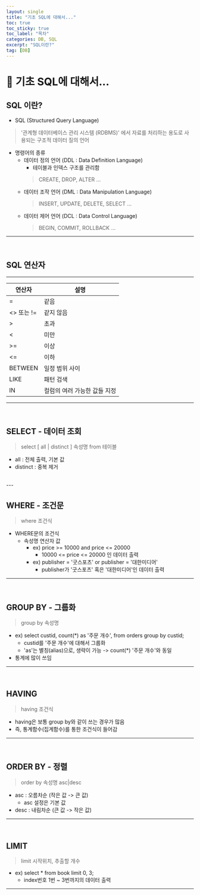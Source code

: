 ```yaml
---
layout: single
title: "기초 SQL에 대해서..."
toc: true
toc_sticky: true
toc_label: "목차"
categories: DB, SQL
excerpt: "SQL이란?"
tag: [DB]
---
```

# 📘 기초 SQL에 대해서...
## SQL 이란?
- SQL (Structured Query Language)
> '관계형 데이터베이스 관리 시스템 (RDBMS)' 에서 자료를 처리하는 용도로 사용되는 구조적 데이터 질의 언어  

- 명령어의 종류
  - 데이터 정의 언어 (DDL : Data Definition Language)
    - 테이블과 인덱스 구조를 관리함
    > CREATE, DROP, ALTER ...  
  - 데이터 조작 언어 (DML : Data Manipulation Language)
    > INSERT, UPDATE, DELETE, SELECT ...
  - 데이터 제어 언어 (DCL : Data Control Language)
    > BEGIN, COMMIT, ROLLBACK ...  
---

<br>

## SQL 연산자
  ---
  |연산자|설명|
  |------|---|
  |=|같음|
  |<> 또는 !=|같지 않음|
  |>|초과|
  |<|미만|
  |>=|이상|
  |<=|이하|
  |BETWEEN|일정 범위 사이|
  |LIKE|패턴 검색|
  |IN|컬럼의 여러 가능한 값들 지정|
---

<br> 

## SELECT - 데이터 조회
> select [ all | distinct ] 속성명 from 테이블
  - all : 전체 출력, 기본 값
  - distinct : 중복 제거  

<br>
---

## WHERE - 조건문
> where 조건식
- WHERE문의 조건식
  - 속성명 연산자 값
    - ex) price >= 10000 and price <= 20000
      - 10000 <= price <= 20000 인 데이터 출력
    - ex) publisher = '굿스포츠' or publisher = '대한미디어'
      - publisher가 '굿스포츠' 혹은 '대한미디어'인 데이터 출력
---
<br>

## GROUP BY - 그룹화
> group by 속성명
  - ex) select 
	custid, 
	count(*) as '주문 개수', 
from orders group by custid;  
    - custid를 '주문 개수'에 대해서 그룹화
    - 'as'는 별칭(alias)으로, 생략이 가능 -> count(*) '주문 개수'와 동일  
- 통계에 많이 쓰임
---
<br>

## HAVING
> having 조건식  
- having은 보통 group by와 같이 쓰는 경우가 많음
- 즉, 통계함수(집계함수)를 통한 조건식이 들어감 
---
<br>

## ORDER BY - 정렬
> order by 속성명 asc|desc
  - asc  : 오름차순 (작은 값 -> 큰 값)
    - asc 설정은 기본 값
  - desc : 내림차순 (큰 값 -> 작은 값)
---
<br>

## LIMIT
> limit 시작위치, 추출할 개수
  - ex) select * from book limit 0, 3;
    - index번호 1번 ~ 3번까지의 데이터 출력
---